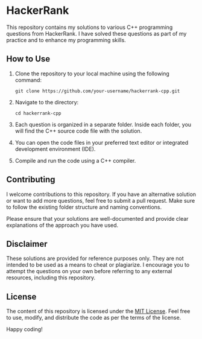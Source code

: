 # HackerRank

This repository contains my solutions to various C++ programming questions from HackerRank. I have solved these questions as part of my practice and to enhance my programming skills.

## How to Use

1. Clone the repository to your local machine using the following command:
   ```
   git clone https://github.com/your-username/hackerrank-cpp.git
   ```

2. Navigate to the directory:
   ```
   cd hackerrank-cpp
   ```

3. Each question is organized in a separate folder. Inside each folder, you will find the C++ source code file with the solution.

4. You can open the code files in your preferred text editor or integrated development environment (IDE).

5. Compile and run the code using a C++ compiler.

## Contributing

I welcome contributions to this repository. If you have an alternative solution or want to add more questions, feel free to submit a pull request. Make sure to follow the existing folder structure and naming conventions.

Please ensure that your solutions are well-documented and provide clear explanations of the approach you have used.

## Disclaimer

These solutions are provided for reference purposes only. They are not intended to be used as a means to cheat or plagiarize. I encourage you to attempt the questions on your own before referring to any external resources, including this repository.

## License

The content of this repository is licensed under the [MIT License](LICENSE). Feel free to use, modify, and distribute the code as per the terms of the license.

Happy coding!